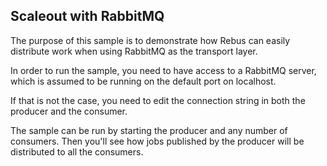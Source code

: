## Scaleout with RabbitMQ

The purpose of this sample is to demonstrate how Rebus can easily distribute work when using RabbitMQ as the transport layer.

In order to run the sample, you need to have access to a RabbitMQ server, which is assumed to be running on the default port on localhost.

If that is not the case, you need to edit the connection string in both the producer and the consumer.

The sample can be run by starting the producer and any number of consumers. Then you'll see how jobs published by the producer will be distributed to all the consumers.